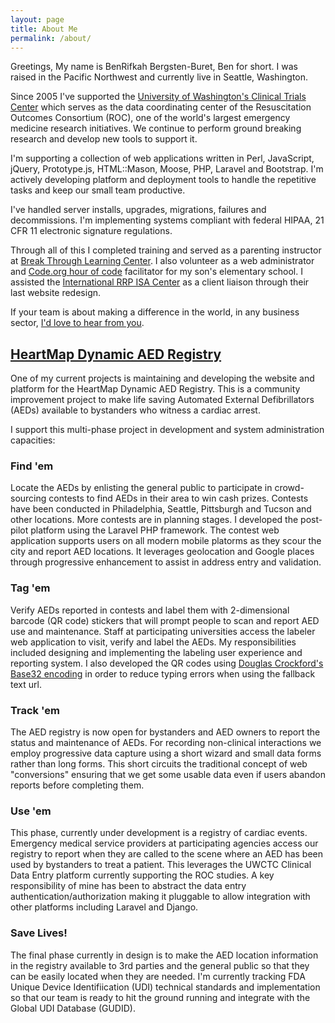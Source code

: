 ```yaml
---
layout: page
title: About Me
permalink: /about/
---
```


Greetings, My name is BenRifkah Bergsten-Buret, Ben for short. I was raised in the Pacific Northwest and currently live in Seattle, Washington.

Since 2005 I've supported the [University of Washington's Clinical Trials Center](https://roc.uwctc.org/) which serves as the data coordinating center of the Resuscitation Outcomes Consortium (ROC), one of the world's largest emergency medicine research initiatives. We continue to perform ground breaking research and develop new tools to support it.

I'm supporting a collection of web applications written in Perl, JavaScript, jQuery, Prototype.js, HTML::Mason, Moose, PHP, Laravel and Bootstrap. I'm actively developing platform and deployment tools to handle the repetitive tasks and keep our small team productive.

I've handled server installs, upgrades, migrations, failures and decommissions. I'm implementing systems compliant with federal HIPAA, 21 CFR 11 electronic signature regulations.

Through all of this I completed training and served as a parenting instructor at [Break Through Learning Center](https://btlconline.com/about/ben/). I also volunteer as a web administrator and [Code.org hour of code](https://code.org/) facilitator for my son's elementary school. I assisted the [International RRP ISA Center](http://rrpwebsite.org/) as a client liaison through their last website redesign.

If your team is about making a difference in the world, in any business sector, [I'd love to hear from you](http://goo.gl/forms/OJSoCD6WrvfH11p33).

## [HeartMap Dynamic AED Registry](https://heartmap.uwctc.org/)
One of my current projects is maintaining and developing the website and platform for the HeartMap Dynamic AED Registry. This is a community improvement project to make life saving Automated External Defibrillators (AEDs) available to bystanders who witness a cardiac arrest.

I support this multi-phase project in development and system administration capacities:

### Find 'em
Locate the AEDs by enlisting the general public to participate in crowd-sourcing contests to find AEDs in their area to win cash prizes. Contests have been conducted in Philadelphia, Seattle, Pittsburgh and Tucson and other locations. More contests are in planning stages. I developed the post-pilot platform using the Laravel PHP framework. The contest web application supports users on all modern mobile platorms as they scour the city and report AED locations. It leverages geolocation and Google places through progressive enhancement to assist in address entry and validation.

### Tag 'em
Verify AEDs reported in contests and label them with 2-dimensional barcode (QR code) stickers that will prompt people to scan and report AED use and maintenance. Staff at participating universities access the labeler web application to visit, verify and label the AEDs. My responsibilities included designing and implementing the labeling user experience and reporting system. I also developed the QR codes using [Douglas Crockford's Base32 encoding](http://www.crockford.com/wrmg/base32.html) in order to reduce typing errors when using the fallback text url.

### Track 'em
The AED registry is now open for bystanders and AED owners to report the status and maintenance of AEDs. For recording non-clinical interactions we employ progressive data capture using a short wizard and small data forms rather than long forms. This short circuits the traditional concept of web "conversions" ensuring that we get some usable data even if users abandon reports before completing them.

### Use 'em
This phase, currently under development is a registry of cardiac events. Emergency medical service providers at participating agencies access our registry to report when they are called to the scene where an AED has been used by bystanders to treat a patient. This leverages the UWCTC Clinical Data Entry platform currently supporting the ROC studies. A key responsibility of mine has been to abstract the data entry authentication/authorization making it pluggable to allow integration with other platforms including Laravel and Django.

### Save Lives!
The final phase currently in design is to make the AED location information in the registry available to 3rd parties and the general public so that they can be easily located when they are needed. I'm currently tracking FDA Unique Device Identifiication (UDI) technical standards and implementation so that our team is ready to hit the ground running and integrate with the Global UDI Database (GUDID).
